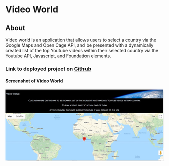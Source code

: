 # Video World

## About

Video world is an application that allows users to select a country via the Google Maps and Open Cage API, and be presented with a dynamically created list of the top Youtube videos within their selected country via the Youtube API, Javascript, and Foundation elements.

### Link to deployed project on [Github](https://lindyem.github.io/videoWorld/)

#### Screenshot of Video World
![](Assets/videoWorld.JPG)

